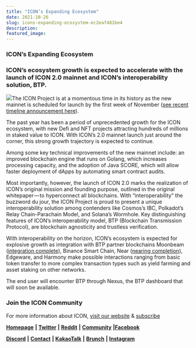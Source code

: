 ```yaml
---
title: "ICON’s Expanding Ecosystem"
date: 2021-10-26
slug: icons-expanding-ecosystem-ec2eaf481be4
description:
featured_image:
---
```


### ICON’s Expanding Ecosystem

### ICON’s ecosystem growth is expected to accelerate with the launch of ICON 2.0 mainnet and ICON’s interoperability solution, BTP.

![](https://cdn-images-1.medium.com/max/800/1*ctspB3ZY9kM8sYbwovXd1Q.jpeg)The ICON Project is at a momentous time in its history as the new mainnet is scheduled for launch by the first week of November ([see recent timeline announcement here](https://twitter.com/helloiconworld/status/1451461964316626947?s=20)).

The past year has been a period of unprecedented growth for the ICON ecosystem, with new Defi and NFT projects attracting hundreds of millions in staked value to ICON. With ICON’s 2.0 mainnet launch just around the corner, this strong growth trajectory is expected to continue.

Among some key technical improvements of the new mainnet include: an improved blockchain engine that runs on Golang, which increases processing capacity, and the adoption of Java SCORE, which will allow faster deployment of dApps by automating smart contract audits.

Most importantly, however, the launch of ICON 2.0 marks the realization of ICON’s original mission and founding purpose, outlined in the original whitepaper — to hyperconnect all blockchains. With “interoperability” the buzzword du jour, the ICON Project is proud to present a unique interoperability solution among contenders like Cosmos’s IBC, Polkadot’s Relay Chain-Parachain Model, and Solana’s Wormhole. Key distinguishing features of ICON’s interoperability model, BTP (Blockchain Transmission Protocol), are blockchain agnosticity and trustless verification.

With interoperability on the horizon, ICON’s ecosystem is expected for explosive growth as integration with BTP partner blockchains Moonbeam ([integration complete](https://moonbeam.network/community/projects/icon-foundation/)), Binance Smart Chain, Near ([nearing completion](https://medium.com/helloiconworld/icon-development-roadmap-update-september-2021-698cab3ac84f)), Edgeware, and Harmony make possible interactions ranging from basic token transfer to more complex transaction types such as yield farming and asset staking on other networks.

The end user will encounter BTP through Nexus, the BTP dashboard that will soon be available.

### Join the ICON Community

For more information about ICON, [visit our website](https://iconrepublic.org/) & [subscribe](https://foundation.us15.list-manage.com/subscribe?u=d8b1e5594bd92c54dc0c7141c&id=fbc02bbf32)

[**Homepage**](https://iconrepublic.org/) **|** [**Twitter**](https://twitter.com/helloiconworld) **|** [**Reddit**](https://www.reddit.com/r/helloicon/) **|** [**Community**](https://forum.icon.community/) **|**[**Facebook**](https://www.facebook.com/helloicon/)

[**Discord**](https://discord.gg/x6DxjxfP24) **|** [**Contact**](mailto:hello@icon.foundation) **|** [**KakaoTalk**](https://open.kakao.com/o/gMAFhdS) **|** [**Brunch**](https://brunch.co.kr/@helloiconworld) **|** [**Instagram**](https://www.instagram.com/helloiconworld/)

